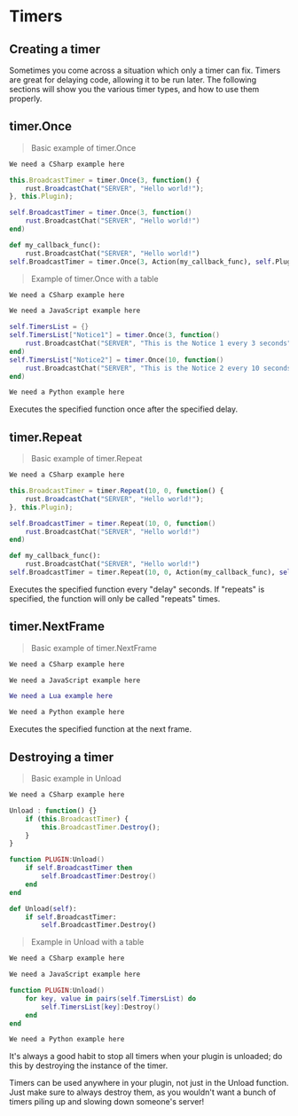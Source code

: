 # Timers

## Creating a timer

Sometimes you come across a situation which only a timer can fix. Timers are great for delaying code, allowing it to be run later. The following sections will show you the various timer types, and how to use them properly.

## timer.Once

> Basic example of timer.Once

``` csharp
We need a CSharp example here
```

``` javascript
this.BroadcastTimer = timer.Once(3, function() {
    rust.BroadcastChat("SERVER", "Hello world!");
}, this.Plugin);
```

``` lua
self.BroadcastTimer = timer.Once(3, function()
    rust.BroadcastChat("SERVER", "Hello world!")
end)
```

``` python
def my_callback_func():
    rust.BroadcastChat("SERVER", "Hello world!")
self.BroadcastTimer = timer.Once(3, Action(my_callback_func), self.Plugin)
```

> Example of timer.Once with a table

``` csharp
We need a CSharp example here
```

``` javascript
We need a JavaScript example here
```

``` lua
self.TimersList = {}
self.TimersList["Notice1"] = timer.Once(3, function()
    rust.BroadcastChat("SERVER", "This is the Notice 1 every 3 seconds")
end)
self.TimersList["Notice2"] = timer.Once(10, function()
    rust.BroadcastChat("SERVER", "This is the Notice 2 every 10 seconds")
end)
```

``` python
We need a Python example here
```

Executes the specified function once after the specified delay.

## timer.Repeat

> Basic example of timer.Repeat

``` csharp
We need a CSharp example here
```

``` javascript
this.BroadcastTimer = timer.Repeat(10, 0, function() {
    rust.BroadcastChat("SERVER", "Hello world!");
}, this.Plugin);
```

``` lua
self.BroadcastTimer = timer.Repeat(10, 0, function()
    rust.BroadcastChat("SERVER", "Hello world!")
end)
```

``` python
def my_callback_func():
    rust.BroadcastChat("SERVER", "Hello world!")
self.BroadcastTimer = timer.Repeat(10, 0, Action(my_callback_func), self.Plugin)
```

Executes the specified function every "delay" seconds. If "repeats" is specified, the function will only be called "repeats" times.

## timer.NextFrame

> Basic example of timer.NextFrame

``` csharp
We need a CSharp example here
```

``` javascript
We need a JavaScript example here
```

``` lua
We need a Lua example here
```

``` python
We need a Python example here
```

Executes the specified function at the next frame.

## Destroying a timer

> Basic example in Unload

``` csharp
We need a CSharp example here
```

``` javascript
Unload : function() {}
    if (this.BroadcastTimer) {
        this.BroadcastTimer.Destroy();
    }
}
```

``` lua
function PLUGIN:Unload()
    if self.BroadcastTimer then
        self.BroadcastTimer:Destroy()
    end
end
```

``` python
def Unload(self):
    if self.BroadcastTimer:
        self.BroadcastTimer.Destroy()
```

> Example in Unload with a table

``` csharp
We need a CSharp example here
```

``` javascript
We need a JavaScript example here
```

``` lua
function PLUGIN:Unload()
    for key, value in pairs(self.TimersList) do
        self.TimersList[key]:Destroy()
    end
end
```

``` python
We need a Python example here
```

It's always a good habit to stop all timers when your plugin is unloaded; do this by destroying the instance of the timer.

Timers can be used anywhere in your plugin, not just in the Unload function. Just make sure to always destroy them, as you wouldn't want a bunch of timers piling up and slowing down someone's server!
